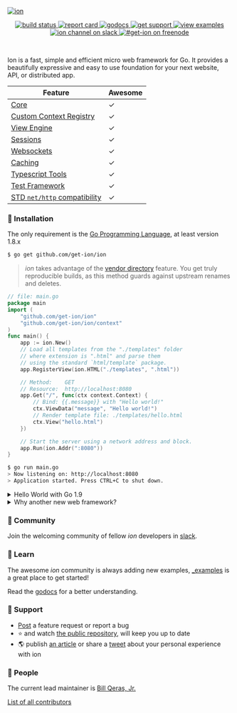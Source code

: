 [![ion](https://user-images.githubusercontent.com/29665371/27510063-3b9587da-5912-11e7-89e4-d0c53fd09bd4.png)](https://get-invite.herokuapp.com)

<p align="center">
	<a href="https://travis-ci.org/get-ion/ion">
		<img src="https://img.shields.io/travis/get-ion/ion/master.svg?style=flat-square" alt="build status">
	</a>
	<a href="http://goreportcard.com/report/get-ion/ion">
		<img src="https://img.shields.io/badge/report%20card-a%2B-ff3333.svg?style=flat-square" alt="report card">
	</a>
	<a href="https://godoc.org/github.com/get-ion/ion">
		<img src="https://img.shields.io/badge/godocs-1.1.x-0366d6.svg?style=flat-square" alt="godocs">
	</a>
	<a href="https://github.com/get-ion/issues-v1/issues">
		<img src="https://img.shields.io/badge/get-support-cccc00.svg?style=flat-square" alt="get support">
	</a>
	<a href="https://github.com/get-ion/ion/tree/master/_examples">
		<img src="https://img.shields.io/badge/learn%20by-examples-0077b3.svg?style=flat-square" alt="view examples">
	</a>
	<a href="https://get-invite.herokuapp.com">
		<img src="https://get-invite.herokuapp.com/badge.svg?style=flat-square" alt="ion channel on slack">
	</a>
	<a href="http://webchat.freenode.net?channels=get-ion">
		<img src="https://img.shields.io/badge/irc-%23get--ion%20-61DAFB.svg?style=flat-square" alt="#get-ion on freenode">
	</a>
</p>

<br/>

<!--
[![build status](https://img.shields.io/travis/get-ion/ion/master.svg?style=flat-square)](https://travis-ci.org/get-ion/ion)
[![report card](https://img.shields.io/badge/report%20card-a%2B-ff3333.svg?style=flat-square)](http://goreportcard.com/report/get-ion/ion)
[![godocs](https://img.shields.io/badge/godocs-1.1.x-0366d6.svg?style=flat-square)](https://godoc.org/github.com/get-ion/ion)
[![get support](https://img.shields.io/badge/get-support-cccc00.svg?style=flat-square)](https://github.com/get-ion/issues-v1/issues)
[![view examples](https://img.shields.io/badge/learn%20by-examples-0077b3.svg?style=flat-square)](https://github.com/get-ion/ion/tree/master/_examples)
[![ion channel on slack](https://get-invite.herokuapp.com/badge.svg?style=flat-square)](https://get-invite.herokuapp.com)
[![#get-ion on freenode](https://img.shields.io/badge/irc-%23get--ion%20-61DAFB.svg?style=flat-square)](http://webchat.freenode.net?channels=get-ion)
-->

Ion is a fast, simple and efficient micro web framework for Go. It provides a beautifully expressive and easy to use foundation for your next website, API, or distributed app.

| Feature | Awesome |
| -----------|-------------|
| [Core](_examples/) | &#10003; |
| [Custom Context Registry](_examples/#routing-grouping-dynamic-path-parameters-macros-and-custom-context) | &#10003; |
| [View Engine](_examples/#view) | &#10003; |
| [Sessions](https://github.com/get-ion/sessions) | &#10003; |
| [Websockets](https://github.com/get-ion/websocket) | &#10003; |
| [Caching](https://github.com/get-ion/cache) | &#10003; |
| [Typescript Tools](https://github.com/get-ion/typescript) | &#10003; |
| [Test Framework](_examples/#testing) | &#10003; |
| [STD `net/http` compatibility](_examples/#convert-httphandlerhandlerfunc) | &#10003; |

### 🚀 Installation

The only requirement is the [Go Programming Language](https://golang.org/dl/), at least version 1.8.x

```sh
$ go get github.com/get-ion/ion
```

> _ion_ takes advantage of the [vendor directory](https://docs.google.com/document/d/1Bz5-UB7g2uPBdOx-rw5t9MxJwkfpx90cqG9AFL0JAYo) feature. You get truly reproducible builds, as this method guards against upstream renames and deletes.

```go
// file: main.go
package main
import (
	"github.com/get-ion/ion"
	"github.com/get-ion/ion/context"
)
func main() {
	app := ion.New()
	// Load all templates from the "./templates" folder
	// where extension is ".html" and parse them
	// using the standard `html/template` package.
	app.RegisterView(ion.HTML("./templates", ".html"))

	// Method:    GET
	// Resource:  http://localhost:8080
	app.Get("/", func(ctx context.Context) {
		// Bind: {{.message}} with "Hello world!"
		ctx.ViewData("message", "Hello world!")
		// Render template file: ./templates/hello.html
		ctx.View("hello.html")
	})

	// Start the server using a network address and block.
	app.Run(ion.Addr(":8080"))
}
```

```sh 
$ go run main.go
> Now listening on: http://localhost:8080
> Application started. Press CTRL+C to shut down.
```

<details>
<summary>Hello World with Go 1.9</summary>

If you've installed Go 1.9 then you can omit the `github.com/get-ion/ion/context` package from the imports statement.

```go
// +build go1.9

package main

import "github.com/get-ion/ion"

func main() {
	app := ion.New()
	app.RegisterView(ion.HTML("./templates", ".html"))
	
	app.Get("/", func(ctx ion.Context) {
		ctx.ViewData("message", "Hello world!")
		ctx.View("hello.html")
	})

	app.Run(ion.Addr(":8080"))
}
```

We expect Go version 1.9 to be released in August, however you can install Go 1.9 beta today.

### Installing Go 1.9beta2
 
1. Go to https://golang.org/dl/#go1.9beta2
2. Download a compatible, with your OS, archieve, i.e `go1.9beta2.windows-amd64.zip`
3. Unzip the contents of `go1.9beta2.windows-amd64.zip/go` folder to your $GOROOT, i.e `C:\Go`
4. Open a terminal and execute `go version`, it should output the go1.9beta2 version, i.e:
```sh
C:\Users\hiveminded>go version
go version go1.9beta2 windows/amd64
```

</details>

<details>
<summary>Why another new web framework?</summary>

_ion_ is easy, it has a familiar API while in the same has far more features than [Gin](https://github.com/gin-gonic/gin) or [Martini](https://github.com/go-martini/martini).

You own your code —it will never generate (unfamiliar) code for you, like [Beego](https://github.com/astaxie/beego), [Revel](https://github.com/revel/revel) and [Buffalo](https://github.com/gobuffalo/buffalo) do.

It's not just-another-router but its overall performance is equivalent with something like [httprouter](https://github.com/julienschmidt/httprouter).

Unlike [fasthttp](https://github.com/valyala/fasthttp), ion provides full HTTP/2 support for free.

Compared to the rest open source projects, this one is very active and you get answers almost immediately.

</details>

### 👥 Community

Join the welcoming community of fellow _ion_ developers in [slack](https://get-invite.herokuapp.com).

### 🏫 Learn

The awesome _ion_ community is always adding new examples, [_examples](_examples/) is a great place to get started!

Read the [godocs](https://godoc.org/github.com/get-ion/ion) for a better understanding.

### 💙 Support

- [Post](https://github.com/get-ion/issues-v1/issues) a feature request or report a bug
- :star: and watch [the public repository](https://github.com/get-ion/ion/stargazers), will keep you up to date
- :earth_americas: publish [an article](https://medium.com/search?q=ionframework) or share a [tweet](https://twitter.com/hashtag/ionframework) about your personal experience with ion

### 🥇 People

The current lead maintainer is [Bill Qeras, Jr.](https://github.com/hiveminded)

[List of all contributors](https://github.com/get-ion/ion/graphs/contributors)